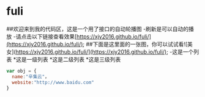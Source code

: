 # fuli
##欢迎来到我的代码区，这是一个用了接口的自动轮播图
-刷新是可以自动的播放
-请点击以下链接查看效果[https://xjy2016.github.io/fuli/](https://xjy2016.github.io/fuli/);
##下面是这里面的一张图，你可以试试看![美女](https://xjy2016.github.io/fuli/](https://xjy2016.github.io/fuli/);
-这是一个列表
*这是一级列表
*这是二级列表
*这是三级列表
```javascript
var obj = {
  name:"辛集云"，
  website:"http://www.baidu.com"
}
```
